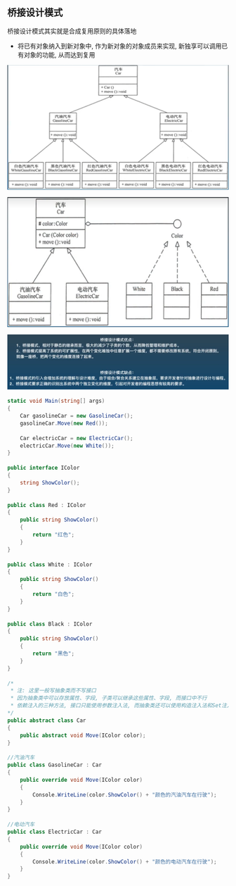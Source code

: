 ## 桥接设计模式

桥接设计模式其实就是合成复用原则的具体落地
- 将已有对象纳入到新对象中, 作为新对象的对象成员来实现, 新独享可以调用已有对象的功能, 从而达到复用

![桥接设计模式未使用时UML图](../Assets/桥接设计模式未使用时UML图.png)

![桥接设计模式UML图](../Assets/桥接设计模式UML图.png)

![桥接设计模式的优缺点](../Assets/桥接设计模式的优缺点.png)

```cs
static void Main(string[] args)
{
    Car gasolineCar = new GasolineCar();
    gasolineCar.Move(new Red());

    Car electricCar = new ElectricCar();
    electricCar.Move(new White());
}

public interface IColor
{
    string ShowColor();
}

public class Red : IColor
{
    public string ShowColor()
    {
        return "红色";
    }
}

public class White : IColor
{
    public string ShowColor()
    {
        return "白色";
    }
}

public class Black : IColor
{
    public string ShowColor()
    {
        return "黑色";
    }
}

/*
 * 注: 这里一般写抽象类而不写接口
 * 因为抽象类中可以存放属性、字段, 子类可以继承这些属性、字段, 而接口中不行
 * 依赖注入的三种方法, 接口只能使用参数注入法, 而抽象类还可以使用构造注入法和Set注入法
*/
public abstract class Car
{
    public abstract void Move(IColor color);
}

//汽油汽车
public class GasolineCar : Car
{
    public override void Move(IColor color)
    {
        Console.WriteLine(color.ShowColor() + "颜色的汽油汽车在行驶");
    }
}

//电动汽车
public class ElectricCar : Car
{
    public override void Move(IColor color)
    {
        Console.WriteLine(color.ShowColor() + "颜色的电动汽车在行驶");
    }
}
```